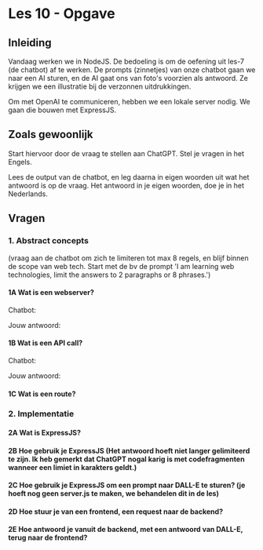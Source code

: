 # Les 10 - Opgave

## Inleiding

Vandaag werken we in NodeJS. De bedoeling is om de oefening uit les-7 (de chatbot) af te werken. De prompts (zinnetjes) van onze chatbot gaan we naar een AI sturen, en de AI gaat ons van foto's voorzien als antwoord. Ze krijgen we een illustratie bij de verzonnen uitdrukkingen.

Om met OpenAI te communiceren, hebben we een lokale server nodig. We gaan die bouwen met ExpressJS.


## Zoals gewoonlijk

Start hiervoor door de vraag te stellen aan ChatGPT. Stel je vragen in het Engels.

Lees de output van de chatbot, en leg daarna in eigen woorden uit wat het antwoord is op de vraag. Het antwoord in je eigen woorden, doe je in het Nederlands.

## Vragen

### 1. Abstract concepts
(vraag aan de chatbot om zich te limiteren tot max 8 regels, en blijf binnen de scope van web tech. Start met de bv de prompt 'I am learning web technologies, limit the answers to 2 paragraphs or 8 phrases.')
#### 1A Wat is een webserver?

Chatbot:

Jouw antwoord:

#### 1B Wat is een API call?

Chatbot:

Jouw antwoord:
#### 1C Wat is een route?


### 2. Implementatie

#### 2A Wat is ExpressJS?

#### 2B Hoe gebruik je ExpressJS (Het antwoord hoeft niet langer gelimiteerd te zijn. Ik heb gemerkt dat ChatGPT nogal karig is met codefragmenten wanneer een limiet in karakters geldt.)

#### 2C Hoe gebruik je ExpressJS om een prompt naar DALL-E te sturen? (je hoeft nog geen server.js te maken, we behandelen dit in de les)

#### 2D Hoe stuur je van een frontend, een request naar de backend?

#### 2E Hoe antwoord je vanuit de backend, met een antwoord van DALL-E, terug naar de frontend?



